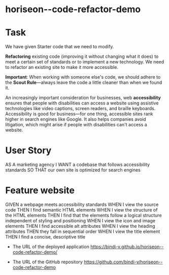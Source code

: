 # horiseon--code-refactor-demo

#  Task

We have given Starter code that we need to modify.

**Refactoring** existing code (improving it without changing what it does) to meet a certain set of standards or to implement a new technology. We need to refactor an existing site to make it more accessible.

**Important**: When working with someone else's code, we should adhere to the **Scout Rule**&mdash;always leave the code a little cleaner than when we found it.

An increasingly important consideration for businesses, web **accessibility** ensures that people with disabilities can access a website using assistive technologies like video captions, screen readers, and braille keyboards. Accessibility is good for business&mdash;for one thing, accessible sites rank higher in search engines like Google. It also helps companies avoid litigation, which might arise if people with disabilities can't access a website.

# User Story

AS A marketing agency
I WANT a codebase that follows accessibility standards
SO THAT our own site is optimized for search engines

# Feature website 

GIVEN a webpage meets accessibility standards
WHEN I view the source code
THEN I find semantic HTML elements
WHEN I view the structure of the HTML elements
THEN I find that the elements follow a logical structure independent of styling and positioning
WHEN I view the icon and image elements
THEN I find accessible alt attributes
WHEN I view the heading attributes
THEN they fall in sequential order
WHEN I view the title element
THEN I find a concise, descriptive title

* The URL of the deployed application
https://bindi-v.github.io/horiseon--code-refactor-demo/

* The URL of the GitHub repository
https://github.com/bindi-v/horiseon--code-refactor-demo
